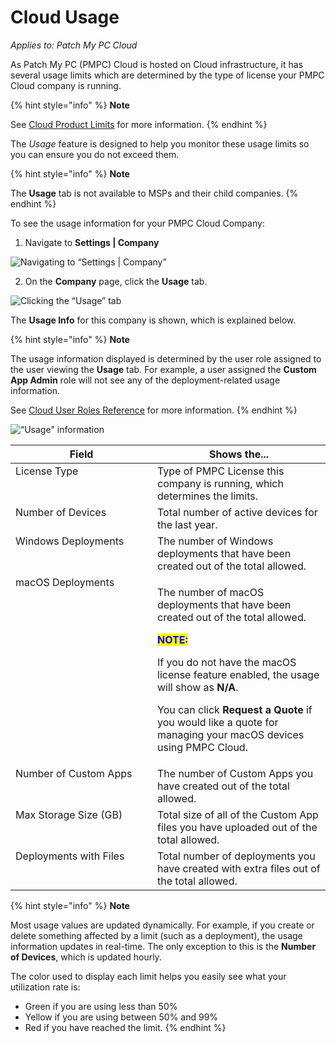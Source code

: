 # Cloud Usage

_Applies to: Patch My PC Cloud_

As Patch My PC (PMPC) Cloud is hosted on Cloud infrastructure, it has several usage limits which are determined by the type of license your PMPC Cloud company is running.

{% hint style="info" %}
**Note**

See [Cloud Product Limits](../../cloud-product-limits.md) for more information.
{% endhint %}

The _Usage_ feature is designed to help you monitor these usage limits so you can ensure you do not exceed them.

{% hint style="info" %}
**Note**

The **Usage** tab is not available to MSPs and their child companies.
{% endhint %}

To see the usage information for your PMPC Cloud Company:

1. Navigate to **Settings | Company**

![Navigating to “Settings | Company”](../../../.gitbook/assets/image-\(2697\).png)

2. On the **Company** page, click the **Usage** tab.

![Clicking the “Usage” tab](../../../.gitbook/assets/image-\(2698\).png)

The **Usage Info** for this company is shown, which is explained below.

{% hint style="info" %}
**Note**

The usage information displayed is determined by the user role assigned to the user viewing the **Usage** tab. For example, a user assigned the **Custom App Admin** role will not see any of the deployment-related usage information.

See [Cloud User Roles Reference](../manage-cloud-users/cloud-user-roles-reference.md) for more information.
{% endhint %}

![“Usage" information](../../../.gitbook/assets/image-\(2712\).png)

<table><thead><tr><th width="211" valign="top">Field</th><th valign="top">Shows the...</th></tr></thead><tbody><tr><td valign="top">License Type</td><td valign="top">Type of PMPC License this company is running, which determines the limits.</td></tr><tr><td valign="top">Number of Devices</td><td valign="top">Total number of active devices for the last year.</td></tr><tr><td valign="top">Windows Deployments</td><td valign="top">The number of Windows deployments that have been created out of the total allowed.</td></tr><tr><td valign="top">macOS Deployments</td><td valign="top"><p>The number of macOS deployments that have been created out of the total allowed.</p><p><mark style="color:blue;"><strong>NOTE:</strong></mark></p><p>If you do not have the macOS license feature enabled, the usage will show as <strong>N/A</strong>.</p><p>You can click <strong>Request a Quote</strong> if you would like a quote for managing your macOS devices using PMPC Cloud.</p></td></tr><tr><td valign="top">Number of Custom Apps</td><td valign="top">The number of Custom Apps you have created out of the total allowed.</td></tr><tr><td valign="top">Max Storage Size (GB)</td><td valign="top">Total size of all of the Custom App files you have uploaded out of the total allowed.</td></tr><tr><td valign="top">Deployments with Files</td><td valign="top">Total number of deployments you have created with extra files out of the total allowed.</td></tr></tbody></table>

{% hint style="info" %}
**Note**

Most usage values are updated dynamically. For example, if you create or delete something affected by a limit (such as a deployment), the usage information updates in real-time. The only exception to this is the **Number of Devices**, which is updated hourly.

The color used to display each limit helps you easily see what your utilization rate is:

* Green if you are using less than 50%
* Yellow if you are using between 50% and 99%
* Red if you have reached the limit.
{% endhint %}
